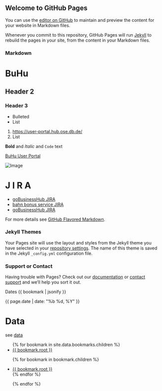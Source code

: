 ## Welcome to GitHub Pages

You can use the [editor on GitHub](https://github.com/cmFsZg/list/edit/master/README.md) to maintain and preview the content for your website in Markdown files.

Whenever you commit to this repository, GitHub Pages will run [Jekyll](https://jekyllrb.com/) to rebuild the pages in your site, from the content in your Markdown files.

### Markdown


# BuHu
## Header 2
### Header 3

- Bulleted
- List

1. https://user-portal.hub.ose.db.de/ 
2. List

**Bold** and _Italic_ and `Code` text

[BuHu User Portal](https://user-portal.hub.ose.db.de/) 


![Image](src)

# J I R A 

* [goBusinessHub JIRA](https://businesshub.jaas.service.deutschebahn.com/login.jsp)
* [bahn bonus service JIRA](https://corporate.jaas.service.deutschebahn.com)
* [goBusinessHub JIRA](https://businesshub.jaas.service.deutschebahn.com/login.jsp)


For more details see [GitHub Flavored Markdown](https://guides.github.com/features/mastering-markdown/).

### Jekyll Themes

Your Pages site will use the layout and styles from the Jekyll theme you have selected in your [repository settings](https://github.com/cmFsZg/list/settings). The name of this theme is saved in the Jekyll `_config.yml` configuration file.

### Support or Contact

Having trouble with Pages? Check out our [documentation](https://help.github.com/categories/github-pages-basics/) or [contact support](https://github.com/contact) and we’ll help you sort it out.

Dates
{{ bookmark | jsonify }}

{{ page.date | date: "%b %d, %Y" }}

# Data
see [data](https://jekyllrb.com/docs/datafiles/)

<ul>
{% for bookmark in site.data.bookmarks.children %}


  <li>
    <a href="{{ bookmark.typeCode }}">
      {{ bookmark.root }}
    </a>
  </li>
  
  {% for bookmark in bookmark.children %}

  <li>
    <a href="{{ bookmark.typeCode }}">
      {{ bookmark.root }}
    </a>
  </li>
{% endfor %}

  
{% endfor %}
</ul>

